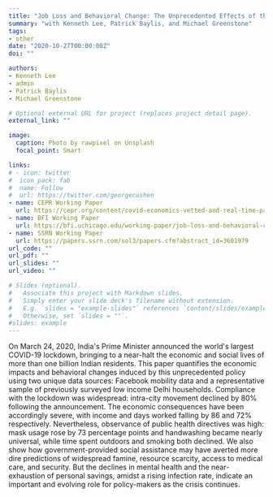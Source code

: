 ```yaml
---
title: "Job Loss and Behavioral Change: The Unprecedented Effects of the India Lockdown in Delhi"
summary: "with Kenneth Lee, Patrick Baylis, and Michael Greenstone"
tags: 
- other
date: "2020-10-27T00:00:00Z"
doi: ""

authors:
- Kenneth Lee
- admin
- Patrick Baylis
- Michael Greenstone

# Optional external URL for project (replaces project detail page).
external_link: ""

image:
  caption: Photo by rawpixel on Unsplash
  focal_point: Smart

links:
# - icon: twitter
#  icon_pack: fab
#  name: Follow
#  url: https://twitter.com/georgecushen
- name: CEPR Working Paper
  url: https://cepr.org/content/covid-economics-vetted-and-real-time-papers-0
- name: BFI Working Paper
  url: https://bfi.uchicago.edu/working-paper/job-loss-and-behavioral-change-the-unprecedented-effects-of-the-india-lockdown-in-delhi/
- name: SSRN Working Paper
  url: https://papers.ssrn.com/sol3/papers.cfm?abstract_id=3601979
url_code: ""
url_pdf: ""
url_slides: ""
url_video: ""

# Slides (optional).
#   Associate this project with Markdown slides.
#   Simply enter your slide deck's filename without extension.
#   E.g. `slides = "example-slides"` references `content/slides/example-slides.md`.
#   Otherwise, set `slides = ""`.
#slides: example
---
```


On March 24, 2020, India's Prime Minister announced the world's largest COVID-19 lockdown, bringing to a near-halt the economic and social lives of more than one billion Indian residents. This paper quantifies the economic impacts and behavioral changes induced by this unprecedented policy using two unique data sources: Facebook mobility data and a representative sample of previously surveyed low income Delhi households. Compliance with the lockdown was widespread: intra-city movement declined by 80% following the announcement. The economic consequences have been accordingly severe, with income and days worked falling by 86 and 72% respectively. Nevertheless, observance of public health directives was high: mask usage rose by 73 percentage points and handwashing became nearly universal, while time spent outdoors and smoking both declined. We also show how government-provided social assistance may have averted more dire predictions of widespread famine, resource scarcity, access to medical care, and security. But the declines in mental health and the near-exhaustion of personal savings, amidst a rising infection rate, indicate an important and evolving role for policy-makers as the crisis continues. 
